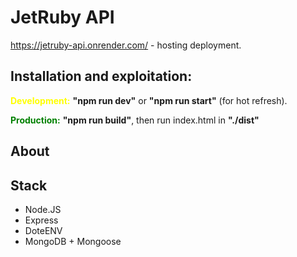 # JetRuby API

https://jetruby-api.onrender.com/ - hosting deployment.

## Installation and exploitation:

<b style="color: yellow"> Development:</b> <b>"npm run dev"</b> or <b>"npm run start"</b> (for hot refresh).

<p>
<b style="color: green">Production:</b> <b>"npm run build"</b>, then run index.html in <b>"./dist"</b>

## About

<p>

## Stack

-   Node.JS
-   Express
-   DoteENV
-   MongoDB + Mongoose
